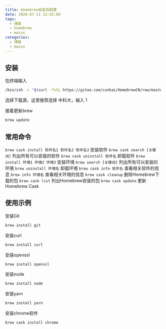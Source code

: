 ```yaml
---
title: Homebrew安装及配置
date: 2020-07-11 13:42:09
tags:
  - 博客
  - homebrew
  - macos
categories:
  - 博客
  - macos
---
```



## 安装

在终端输入

```bash
/bin/zsh -c "$(curl -fsSL https://gitee.com/cunkai/HomebrewCN/raw/master/Homebrew.sh)"
```

选择下载源，这里推荐选择 中科大，输入 1

接着更新brew

```bash
brew update
```

## 常用命令

`brew cask install 软件名1 软件名2 软件名3` 安装软件
`brew cask search [关键词]` 列出所有可以安装的软件
`brew cask uninstall 软件名` 卸载软件
`brew install 环境1 环境2 环境3` 安装环境
`brew search [关键词]` 列出所有可以安装的环境
`brew uninstall 环境名` 卸载环境
`brew cask info 软件名` 查看相关软件的信息
`brew info 环境名` 查看相关环境的信息
`brew cask cleanup` 删除Homebrew下载的包
`brew cask list` 列出Homebrew安装的包
`brew cask update` 更新Homebrew Cask

## 使用示例

安装Git

```bash
brew install git
```

安装curl

```bash
brew install curl
```

安装openssl

```bash
brew install openssl
```

安装node

```bash
brew install node
```

安装yarn

```bash
brew install yarn
```

安装chrome软件

```bash
brew cask install chrome
```